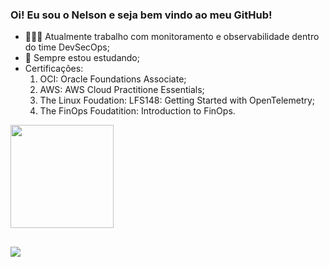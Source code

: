 ### Oi! Eu sou o Nelson e seja bem vindo ao meu GitHub!

- 👨🏿‍💻 Atualmente trabalho com monitoramento e observabilidade dentro do time DevSecOps;
- 📖 Sempre estou estudando;
- Certificações:
  1) OCI: Oracle Foundations Associate;
  2) AWS: AWS Cloud Practitione Essentials;
  3) The Linux Foudation: LFS148: Getting Started with OpenTelemetry;
  4) The FinOps Foudatition: Introduction to FinOps.


 <div>
  <a href="https://github.com/nelsonstudent">
  <img height="165em" src="https://github-readme-stats.vercel.app/api/top-langs/?username=nelsonstudent&layout=compact&langs_count=7&theme=dark"/>
</div>
  
  ##
  
 <div>
  <a href="https://www.linkedin.com/in/nelson-pires/" target="_blank"><img src="https://img.shields.io/badge/-LinkedIn-%230077B5?style=for-the-badge&logo=linkedin&logoColor=white" target="_blank"></a>  
 </div>  

